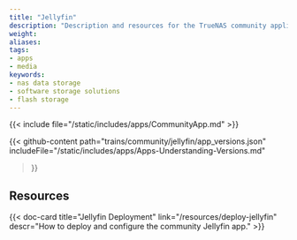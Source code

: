 ```yaml
---
title: "Jellyfin"
description: "Description and resources for the TrueNAS community application called Jellyfin."
weight: 
aliases:
tags:
- apps
- media
keywords:
- nas data storage
- software storage solutions
- flash storage
---
```


{{< include file="/static/includes/apps/CommunityApp.md" >}}

{{< github-content 
    path="trains/community/jellyfin/app_versions.json"
	includeFile="/static/includes/apps/Apps-Understanding-Versions.md"
>}}

## Resources

<div class="docs-sections">

{{< doc-card title="Jellyfin Deployment" link="/resources/deploy-jellyfin"
descr="How to deploy and configure the community Jellyfin app." >}}

</div>